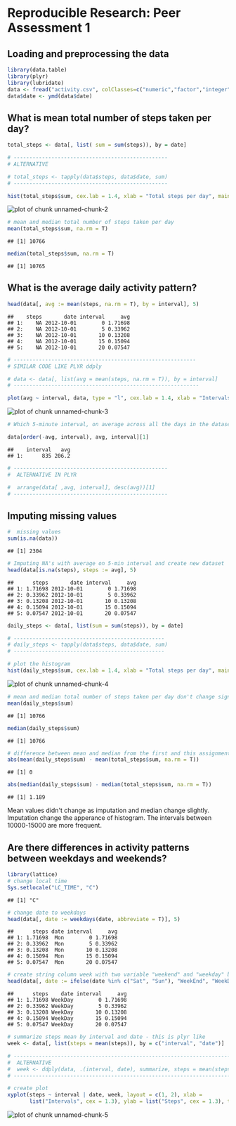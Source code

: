 
# Reproducible Research: Peer Assessment 1

## Loading and preprocessing the data

```r
library(data.table)
library(plyr)
library(lubridate)
data <- fread("activity.csv", colClasses=c("numeric","factor","integer"))
data$date <- ymd(data$date)
```
## What is mean total number of steps taken per day?

```r
total_steps <- data[, list( sum = sum(steps)), by = date]

# -------------------------------------------------
# ALTERNATIVE

# total_steps <- tapply(data$steps, data$date, sum)
# -------------------------------------------------

hist(total_steps$sum, cex.lab = 1.4, xlab = "Total steps per day", main = "Histogram of the total number of steps taken each day")
```

![plot of chunk unnamed-chunk-2](figure/unnamed-chunk-2.png) 

```r
# mean and median total number of steps taken per day
mean(total_steps$sum, na.rm = T)
```

```
## [1] 10766
```

```r
median(total_steps$sum, na.rm = T)
```

```
## [1] 10765
```
## What is the average daily activity pattern?

```r
head(data[, avg := mean(steps, na.rm = T), by = interval], 5)
```

```
##    steps       date interval     avg
## 1:    NA 2012-10-01        0 1.71698
## 2:    NA 2012-10-01        5 0.33962
## 3:    NA 2012-10-01       10 0.13208
## 4:    NA 2012-10-01       15 0.15094
## 5:    NA 2012-10-01       20 0.07547
```

```r
# ----------------------------------------------------------
# SIMILAR CODE LIKE PLYR ddply

# data <- data[, list(avg = mean(steps, na.rm = T)), by = interval]
# -----------------------------------------------------------

plot(avg ~ interval, data, type = "l", cex.lab = 1.4, xlab = "Intervals", ylab = "Average number of steps")
```

![plot of chunk unnamed-chunk-3](figure/unnamed-chunk-3.png) 

```r
# Which 5-minute interval, on average across all the days in the dataset, contains the maximum number of steps?

data[order(-avg, interval), avg, interval][1]
```

```
##    interval   avg
## 1:      835 206.2
```

```r
# -------------------------------------------------
#  ALTERNATIVE IN PLYR

#  arrange(data[ ,avg, interval], desc(avg))[1]
# ------------------------------------------------- 
```
## Imputing missing values

```r
#  missing values
sum(is.na(data))
```

```
## [1] 2304
```

```r
# Imputing NA's with average on 5-min interval and create new dataset
head(data[is.na(steps), steps := avg], 5)
```

```
##      steps       date interval     avg
## 1: 1.71698 2012-10-01        0 1.71698
## 2: 0.33962 2012-10-01        5 0.33962
## 3: 0.13208 2012-10-01       10 0.13208
## 4: 0.15094 2012-10-01       15 0.15094
## 5: 0.07547 2012-10-01       20 0.07547
```

```r
daily_steps <- data[, list(sum = sum(steps)), by = date]

# ------------------------------------------------
# daily_steps <- tapply(data$steps, data$date, sum)
# ------------------------------------------------

# plot the histogram
hist(daily_steps$sum, cex.lab = 1.4, xlab = "Total steps per day", main = "Histogram of the total number of steps per day")
```

![plot of chunk unnamed-chunk-4](figure/unnamed-chunk-4.png) 

```r
# mean and median total number of steps taken per day don't change significantly
mean(daily_steps$sum)
```

```
## [1] 10766
```

```r
median(daily_steps$sum)
```

```
## [1] 10766
```

```r
# difference between mean and median from the first and this assignment
abs(mean(daily_steps$sum) - mean(total_steps$sum, na.rm = T))
```

```
## [1] 0
```

```r
abs(median(daily_steps$sum) - median(total_steps$sum, na.rm = T))
```

```
## [1] 1.189
```
Mean values didn't change as imputation and median change slightly.
Imputation change the apperance of histogram. The intervals between
10000-15000 are more frequent.

## Are there differences in activity patterns between weekdays and weekends?

```r
library(lattice)
# change local time
Sys.setlocale("LC_TIME", "C")
```

```
## [1] "C"
```

```r
# change date to weekdays
head(data[, date := weekdays(date, abbreviate = T)], 5)
```

```
##      steps date interval     avg
## 1: 1.71698  Mon        0 1.71698
## 2: 0.33962  Mon        5 0.33962
## 3: 0.13208  Mon       10 0.13208
## 4: 0.15094  Mon       15 0.15094
## 5: 0.07547  Mon       20 0.07547
```

```r
# create string column week with two variable "weekend" and "weekday" by ifelse condition
head(data[, date := ifelse(date %in% c("Sat", "Sun"), "WeekEnd", "WeekDay")], 5)
```

```
##      steps    date interval     avg
## 1: 1.71698 WeekDay        0 1.71698
## 2: 0.33962 WeekDay        5 0.33962
## 3: 0.13208 WeekDay       10 0.13208
## 4: 0.15094 WeekDay       15 0.15094
## 5: 0.07547 WeekDay       20 0.07547
```

```r
# summarize steps mean by interval and date - this is plyr like
week <- data[, list(steps = mean(steps)), by = c("interval", "date")]

# ----------------------------------------------------------------------
#  ALTERNATIVE
#  week <- ddply(data, .(interval, date), summarize, steps = mean(steps))
# ----------------------------------------------------------------------

# create plot
xyplot(steps ~ interval | date, week, layout = c(1, 2), xlab =
       list("Intervals", cex = 1.3), ylab = list("Steps", cex = 1.3), type = "l")
```

![plot of chunk unnamed-chunk-5](figure/unnamed-chunk-5.png) 
